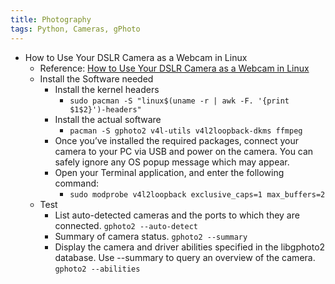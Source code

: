```yaml
---
title: Photography
tags: Python, Cameras, gPhoto
---
```


- How to Use Your DSLR Camera as a Webcam in Linux
	- Reference: [How to Use Your DSLR Camera as a Webcam in Linux](https://www.crackedthecode.co/how-to-use-your-dslr-as-a-webcam-in-linux/)
	- Install the Software needed
		- Install the kernel headers
			- `sudo pacman -S "linux$(uname -r | awk -F. '{print $1$2}')-headers"`
		- Install the actual software
			- `pacman -S gphoto2 v4l-utils v4l2loopback-dkms ffmpeg`
		- Once you’ve installed the required packages, connect your camera to your PC via USB and power on the camera. You can safely ignore any OS popup message which may appear.
		- Open your Terminal application, and enter the following command:
			- `sudo modprobe v4l2loopback exclusive_caps=1 max_buffers=2`
	- Test
		- List auto-detected cameras and the ports to which they are connected. `gphoto2 --auto-detect`
		- Summary of camera status. `gphoto2 --summary`
		- Display the camera and driver abilities specified in the libgphoto2 database. Use --summary to query an overview of the camera. `gphoto2 --abilities`